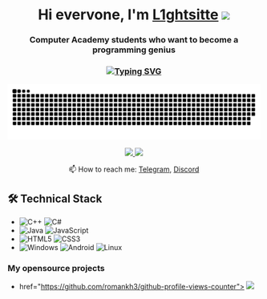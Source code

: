 <h1 align="center">Hi evervone, I'm <a href="https://github.com/L1ghtsitte" target="_blank">L1ghtsitte</a> 
<img src="https://github.com/blackcater/blackcater/raw/main/images/Hi.gif" height="32"/></h1>
<h3 align="center">Computer Academy students who want to become a programming genius</h3>

<h3 align="center"> <a href="https://github.com/L1ghtsitte"><img src="https://readme-typing-svg.herokuapp.com?font=Fira+Code&pause=1000&color=6DF72E&width=435&separator=%3C&lines=%D0%92%D0%BE%D0%B7%D0%BC%D0%BE%D0%B6%D0%BD%D0%BE+%D1%8F+%D0%B4%D0%B5%D0%BB%D0%B0%D1%8E+%D1%87%D1%82%D0%BE-%D1%82%D0%BE+%D0%BD%D0%B5+%D1%82%D0%B0%D0%BA;%3C+%D0%9D%D0%BE+%D1%82%D1%8B+%D0%B2%D1%81%D0%B5+%D1%80%D0%B0%D0%B2%D0%BD%D0%BE+%D1%8D%D1%82%D0%BE+%D1%81%D0%BF%D0%B8%D1%88%D0%B5%D1%88%D1%8C+%F0%9F%98%8E%F0%9F%98%8E%F0%9F%98%8E" alt="Typing SVG" /></a> </h3>

<picture>
  <source media="(prefers-color-scheme: dark)" srcset="https://github.com/L1ghtsitte/L1ghtsitte/blob/main/snake/snake.svg" />
  <source media="(prefers-color-scheme: light)" srcset="https://github.com/L1ghtsitte/L1ghtsitte/blob/main/snake/snake.svg)" />
  <img alt="github-snake" src="https://github.com/L1ghtsitte/L1ghtsitte/blob/main/snake/snake.svg" />
</picture>

<p align='center'>
  <a href="https://t.me/L1ghtsitteLoL">
       <img src="https://img.shields.io/badge/Telegram-2CA5E0?style=for-the-badge&logo=telegram&logoColor=black"/>
   </a>
    <a href="https://discord.gg/QpFHWwX7BW">
       <img src="https://img.shields.io/badge/Discord-2CA5E0?style=for-the-badge&logo=discord&logoColor=black"/>
   </a>
<p align='center'>
   📫 How to reach me: <a href='https://t.me/L1ghtsitteLoL'>Telegram</a>, <a href='https://discord.gg/QpFHWwX7BW'>Discord</a>
</p>

## 🛠 Technical Stack
*   ![C++](https://img.shields.io/badge/c++-%2300599C.svg?style=for-the-badge&logo=c%2B%2B&logoColor=white) ![C#](https://img.shields.io/badge/c%23-%23239120.svg?style=for-the-badge&logo=csharp&logoColor=white)
*   ![Java](https://img.shields.io/badge/java-%23ED8B00.svg?style=for-the-badge&logo=openjdk&logoColor=white) ![JavaScript](https://img.shields.io/badge/javascript-%23323330.svg?style=for-the-badge&logo=javascript&logoColor=%23F7DF1E)
*   ![HTML5](https://img.shields.io/badge/html5-%23E34F26.svg?style=for-the-badge&logo=html5&logoColor=white) ![CSS3](https://img.shields.io/badge/css3-%231572B6.svg?style=for-the-badge&logo=css3&logoColor=white)
*   ![Windows](https://img.shields.io/badge/Windows-0078D6?style=for-the-badge&logo=windows&logoColor=white) ![Android](https://img.shields.io/badge/Android-3DDC84?style=for-the-badge&logo=android&logoColor=white) ![Linux](https://img.shields.io/badge/Linux-FCC624?style=for-the-badge&logo=linux&logoColor=black)

### My opensource projects

*    href="https://github.com/romankh3/github-profile-views-counter">
       <img width="175px" src="https://komarev.com/ghpvc/?username=L1ghtsitte&color=DE002D">
   </a>
</div>


